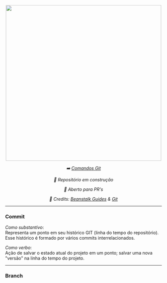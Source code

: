 <div align="center">
  
  <img src="https://i.imgur.com/8pAuSzK.png" width="500px">
  
  *➡️ [Comandos Git](https://github.com/joaovictornsv/git-CLI/blob/main/README.md)*
   
  *🔧 Repositório em construção*
  
  *🤝 Aberto para PR's*
  
  *📝 Credits: [Beanstalk Guides](http://guides.beanstalkapp.com/) & [Git](https://git-scm.com/)*
  
</div>

<hr>

### Commit
*Como substantivo*:<br>
Representa um ponto em seu histórico GIT (linha do tempo do repositório). Esse histórico é formado por vários commits interrelacionados.

*Como verbo*:<br>
Ação de salvar o estado atual do projeto em um ponto; salvar uma nova "versão" na linha do tempo do projeto.

<hr>

### Branch
